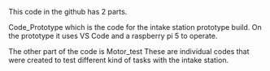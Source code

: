 This code in the github has 2 parts.

Code_Prototype which is the code for the intake station prototype build. On the prototype it uses VS Code and a raspberry pi 5 to operate. 


The other part of the code is Motor_test
These are individual codes that were created to test different kind of tasks with the intake station. 
